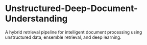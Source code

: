 # Unstructured-Deep-Document-Understanding
A hybrid retrieval pipeline for intelligent document processing using unstructured data, ensemble retrieval, and deep learning.
